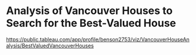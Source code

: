 # Analysis of Vancouver Houses to Search for the Best-Valued House

https://public.tableau.com/app/profile/benson2753/viz/VancouverHouseAnalysis/BestValuedVancouverHouses
